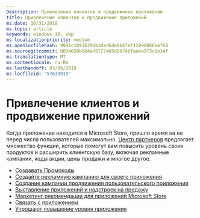 ```yaml
---
Description: Привлечение клиентов и продвижение приложений
title: Привлечение клиентов и продвижение приложений
ms.date: 10/31/2018
ms.topic: article
keywords: windows 10, uwp
ms.localizationpriority: medium
ms.openlocfilehash: 9941c18936291b3dad6de9b47ef1299d986bef68
ms.sourcegitcommit: b034650b684a767274d5d88746faeea373c8e34f
ms.translationtype: MT
ms.contentlocale: ru-RU
ms.lasthandoff: 03/06/2019
ms.locfileid: "57633919"
---
```

# <a name="attract-customers-and-promote-your-apps"></a>Привлечение клиентов и продвижение приложений

Когда приложение находится в Microsoft Store, пришло время на ее перед числа пользователей максимально. [Центр партнеров](https://partner.microsoft.com/dashboard) предлагает множество функций, которые помогут вам повысить уровень своих продуктов и расширить клиентскую базу, включая рекламные кампании, коды акции, цены продажи и многое другое.

-   [Создавать Промокоды](generate-promotional-codes.md)
-   [Создайте рекламную кампанию для своего приложения](create-an-ad-campaign-for-your-app.md)
-   [Создание кампании продвижения пользовательского приложения](create-a-custom-app-promotion-campaign.md)
-   [Выставление приложений и надстроек на продажу](put-apps-and-add-ons-on-sale.md)
-   [Маркетинг рекомендации для приложений Microsoft Store](app-marketing-guidelines.md)
-   [Связать с приложением](link-to-your-app.md)
-   [Упрощают повышение уровня приложения](make-your-app-easier-to-promote.md)

 

 
